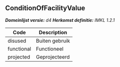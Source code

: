 ## ConditionOfFacilityValue

*__Domeinlijst versie:__ d4*
*__Herkomst definitie:__ IMKL 1.2.1*

|__Code__ |__Description__	|
|	---	|	---	|
| disused | Buiten gebruik |
| functional | Functioneel |
| projected | Geprojecteerd |

